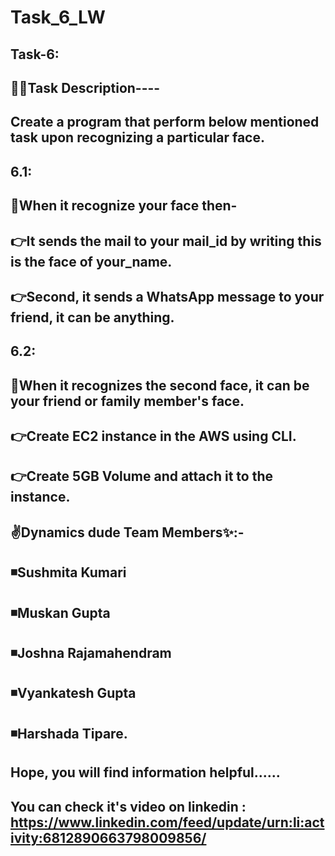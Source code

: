 # Task_6_LW
## Task-6:

## 🔰📖Task Description----

## Create a program that perform below mentioned task upon recognizing a particular face.
## 6.1:
## 📌When it recognize your face then-
## 👉It sends the mail to your mail_id by writing this is the face of your_name.
## 👉Second, it sends a WhatsApp message to your friend, it can be anything.
## 6.2:
## 📌When it recognizes the second face, it can be your friend or family member's face.
## 👉Create EC2 instance in the AWS using CLI.
## 👉Create 5GB Volume and attach it to the instance.

## ✌️Dynamics dude Team Members✨:-
## ◾Sushmita Kumari
## ◾Muskan Gupta
## ◾Joshna Rajamahendram
## ◾Vyankatesh Gupta
## ◾Harshada Tipare.
## Hope, you will find information helpful...... 


## You can check it's video on linkedin : https://www.linkedin.com/feed/update/urn:li:activity:6812890663798009856/
